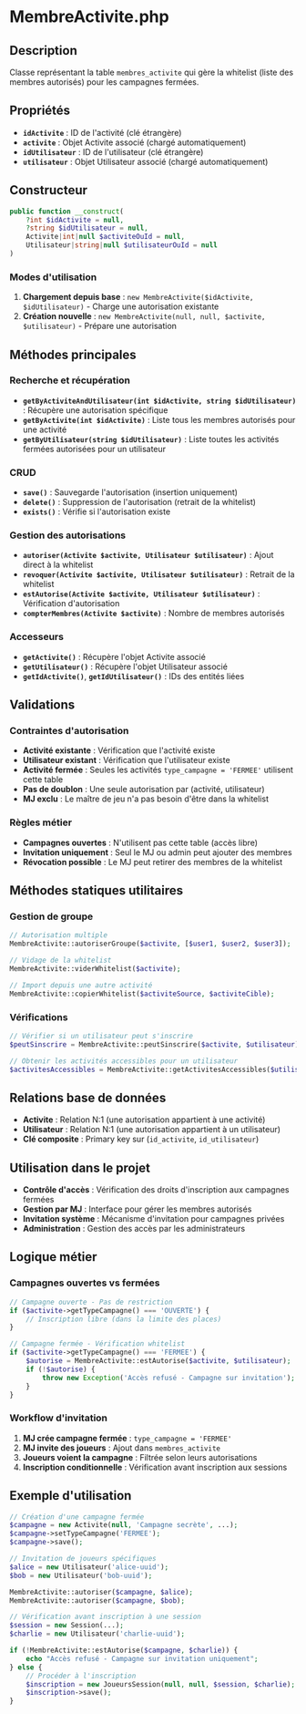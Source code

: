 # MembreActivite.php

## Description
Classe représentant la table `membres_activite` qui gère la whitelist (liste des membres autorisés) pour les campagnes fermées.

## Propriétés
- **`idActivite`** : ID de l'activité (clé étrangère)
- **`activite`** : Objet Activite associé (chargé automatiquement)
- **`idUtilisateur`** : ID de l'utilisateur (clé étrangère)
- **`utilisateur`** : Objet Utilisateur associé (chargé automatiquement)

## Constructeur
```php
public function __construct(
    ?int $idActivite = null,
    ?string $idUtilisateur = null,
    Activite|int|null $activiteOuId = null,
    Utilisateur|string|null $utilisateurOuId = null
)
```

### Modes d'utilisation
1. **Chargement depuis base** : `new MembreActivite($idActivite, $idUtilisateur)` - Charge une autorisation existante
2. **Création nouvelle** : `new MembreActivite(null, null, $activite, $utilisateur)` - Prépare une autorisation

## Méthodes principales

### Recherche et récupération
- **`getByActiviteAndUtilisateur(int $idActivite, string $idUtilisateur)`** : Récupère une autorisation spécifique
- **`getByActivite(int $idActivite)`** : Liste tous les membres autorisés pour une activité
- **`getByUtilisateur(string $idUtilisateur)`** : Liste toutes les activités fermées autorisées pour un utilisateur

### CRUD
- **`save()`** : Sauvegarde l'autorisation (insertion uniquement)
- **`delete()`** : Suppression de l'autorisation (retrait de la whitelist)
- **`exists()`** : Vérifie si l'autorisation existe

### Gestion des autorisations
- **`autoriser(Activite $activite, Utilisateur $utilisateur)`** : Ajout direct à la whitelist
- **`revoquer(Activite $activite, Utilisateur $utilisateur)`** : Retrait de la whitelist
- **`estAutorise(Activite $activite, Utilisateur $utilisateur)`** : Vérification d'autorisation
- **`compterMembres(Activite $activite)`** : Nombre de membres autorisés

### Accesseurs
- **`getActivite()`** : Récupère l'objet Activite associé
- **`getUtilisateur()`** : Récupère l'objet Utilisateur associé
- **`getIdActivite()`**, **`getIdUtilisateur()`** : IDs des entités liées

## Validations

### Contraintes d'autorisation
- **Activité existante** : Vérification que l'activité existe
- **Utilisateur existant** : Vérification que l'utilisateur existe
- **Activité fermée** : Seules les activités `type_campagne = 'FERMEE'` utilisent cette table
- **Pas de doublon** : Une seule autorisation par (activité, utilisateur)
- **MJ exclu** : Le maître de jeu n'a pas besoin d'être dans la whitelist

### Règles métier
- **Campagnes ouvertes** : N'utilisent pas cette table (accès libre)
- **Invitation uniquement** : Seul le MJ ou admin peut ajouter des membres
- **Révocation possible** : Le MJ peut retirer des membres de la whitelist

## Méthodes statiques utilitaires

### Gestion de groupe
```php
// Autorisation multiple
MembreActivite::autoriserGroupe($activite, [$user1, $user2, $user3]);

// Vidage de la whitelist
MembreActivite::viderWhitelist($activite);

// Import depuis une autre activité
MembreActivite::copierWhitelist($activiteSource, $activiteCible);
```

### Vérifications
```php
// Vérifier si un utilisateur peut s'inscrire
$peutSinscrire = MembreActivite::peutSinscrire($activite, $utilisateur);

// Obtenir les activités accessibles pour un utilisateur
$activitesAccessibles = MembreActivite::getActivitesAccessibles($utilisateur);
```

## Relations base de données
- **Activite** : Relation N:1 (une autorisation appartient à une activité)
- **Utilisateur** : Relation N:1 (une autorisation appartient à un utilisateur)
- **Clé composite** : Primary key sur (`id_activite`, `id_utilisateur`)

## Utilisation dans le projet
- **Contrôle d'accès** : Vérification des droits d'inscription aux campagnes fermées
- **Gestion par MJ** : Interface pour gérer les membres autorisés
- **Invitation système** : Mécanisme d'invitation pour campagnes privées
- **Administration** : Gestion des accès par les administrateurs

## Logique métier

### Campagnes ouvertes vs fermées
```php
// Campagne ouverte - Pas de restriction
if ($activite->getTypeCampagne() === 'OUVERTE') {
    // Inscription libre (dans la limite des places)
}

// Campagne fermée - Vérification whitelist
if ($activite->getTypeCampagne() === 'FERMEE') {
    $autorise = MembreActivite::estAutorise($activite, $utilisateur);
    if (!$autorise) {
        throw new Exception('Accès refusé - Campagne sur invitation');
    }
}
```

### Workflow d'invitation
1. **MJ crée campagne fermée** : `type_campagne = 'FERMEE'`
2. **MJ invite des joueurs** : Ajout dans `membres_activite`
3. **Joueurs voient la campagne** : Filtrée selon leurs autorisations
4. **Inscription conditionnelle** : Vérification avant inscription aux sessions

## Exemple d'utilisation
```php
// Création d'une campagne fermée
$campagne = new Activite(null, 'Campagne secrète', ...);
$campagne->setTypeCampagne('FERMEE');
$campagne->save();

// Invitation de joueurs spécifiques
$alice = new Utilisateur('alice-uuid');
$bob = new Utilisateur('bob-uuid');

MembreActivite::autoriser($campagne, $alice);
MembreActivite::autoriser($campagne, $bob);

// Vérification avant inscription à une session
$session = new Session(...);
$charlie = new Utilisateur('charlie-uuid');

if (!MembreActivite::estAutorise($campagne, $charlie)) {
    echo "Accès refusé - Campagne sur invitation uniquement";
} else {
    // Procéder à l'inscription
    $inscription = new JoueursSession(null, null, $session, $charlie);
    $inscription->save();
}
```
